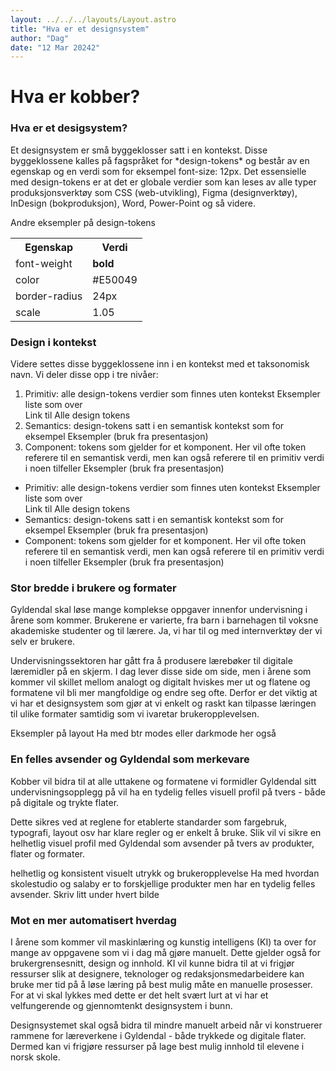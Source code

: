 ```yaml
---
layout: ../../../layouts/Layout.astro
title: "Hva er et designsystem"
author: "Dag"
date: "12 Mar 20242"
---
```



<h1>
Hva er kobber?
</h1>

<h3> Hva er et desigsystem? </h3>

<p>Et designsystem er små byggeklosser satt i en kontekst. Disse byggeklossene kalles på fagspråket for *design-tokens* og består av en egenskap og en verdi som for eksempel font-size: 12px. Det essensielle med design-tokens er at det er globale verdier som kan leses av alle typer produksjonsverktøy som CSS (web-utvikling), Figma (designverktøy), InDesign (bokproduksjon), Word, Power-Point og så videre.</p>

<p>Andre eksempler på design-tokens</p>
<table>
  <tr>
    <th>Egenskap</th>
    <th>Verdi</th>
  </tr>
  <tr>
    <td>font-weight</td>
    <td><strong>bold </strong></td>
  </tr>
  
  <tr>
    <td>color</td>
    <td>#E50049</td>
  </tr>

  <tr>
    <td>border-radius</td>
    <td>24px</td>
  </tr>

  <tr>
    <td>scale</td>
    <td>1.05</td>
  </tr>
</table>

<h3>Design i kontekst</h3>

<p>
Videre settes disse byggeklossene inn i en kontekst med et taksonomisk navn. Vi deler disse opp i tre nivåer:
</p>

<ol>
  <li> Primitiv: alle design-tokens verdier som finnes uten kontekst
   Eksempler liste som over <br/> Link til Alle design tokens</li>
  <li> Semantics: design-tokens satt i en semantisk kontekst som for eksempel
   Eksempler (bruk fra presentasjon) </li>
  <li>Component: tokens som gjelder for et komponent. Her vil ofte token referere til en semantisk verdi, men kan også referere til en primitiv verdi i noen tilfeller
   Eksempler (bruk fra presentasjon) </li>
</ol>
<ul>
  <li> Primitiv: alle design-tokens verdier som finnes uten kontekst
   Eksempler liste som over <br/> Link til Alle design tokens</li>
  <li> Semantics: design-tokens satt i en semantisk kontekst som for eksempel
   Eksempler (bruk fra presentasjon) </li>
  <li>Component: tokens som gjelder for et komponent. Her vil ofte token referere til en semantisk verdi, men kan også referere til en primitiv verdi i noen tilfeller
   Eksempler (bruk fra presentasjon) </li>
</ul>

<h3>Stor bredde i brukere og formater </h3>

<p>
Gyldendal skal løse mange komplekse oppgaver innenfor undervisning i årene som kommer. Brukerene er varierte, fra barn i barnehagen til voksne akademiske studenter og til lærere. Ja, vi har til og med internverktøy der vi selv er brukere.
</p>
<p>
Undervisningssektoren har gått fra å produsere lærebøker til digitale læremidler på en skjerm. I dag lever disse side om side, men i årene som kommer vil skillet mellom analogt og digitalt hviskes mer ut og flatene og formatene vil bli mer mangfoldige og endre seg ofte. Derfor er det viktig at vi har et designsystem som gjør at vi enkelt og raskt kan tilpasse læringen til ulike formater samtidig som vi ivaretar brukeropplevelsen.
</p>
<p>
Eksempler på layout
Ha med btr modes eller darkmode her også
</p>

<h3>En felles avsender og Gyldendal som merkevare </h3>
<p>
Kobber vil bidra til at alle uttakene og formatene vi formidler Gyldendal sitt undervisningsopplegg på vil ha en tydelig felles visuell profil på tvers - både på digitale og trykte flater.
</p>
<p>
Dette sikres ved at reglene for etablerte standarder som fargebruk, typografi, layout osv har klare regler og er enkelt å bruke. Slik vil vi sikre en helhetlig visuel profil med Gyldendal som avsender på tvers av produkter, flater og formater.
</p>

<p>
helhetlig og konsistent visuelt utrykk og brukeropplevelse
Ha med hvordan skolestudio og salaby er to forskjellige produkter men har en tydelig felles avsender. Skriv litt under hvert bilde
</p>

<h3>Mot en mer automatisert hverdag</h3>

<p>I årene som kommer vil maskinlæring og kunstig intelligens (KI) ta over for mange av oppgavene som vi i dag må gjøre manuelt. Dette gjelder også for brukergrensesnitt, design og innhold. KI vil kunne bidra til at vi frigjør ressurser slik at designere, teknologer og redaksjonsmedarbeidere kan bruke mer tid på å løse læring på best mulig måte en manuelle prosesser. For at vi skal lykkes med dette er det helt svært lurt at vi har et velfungerende og gjennomtenkt designsystem i bunn.</p>

<p>Designsystemet skal også bidra til mindre manuelt arbeid når vi konstruerer rammene for læreverkene i Gyldendal - både trykkede og digitale flater. Dermed kan vi frigjøre ressurser på lage best mulig innhold til elevene i norsk skole.</p>
